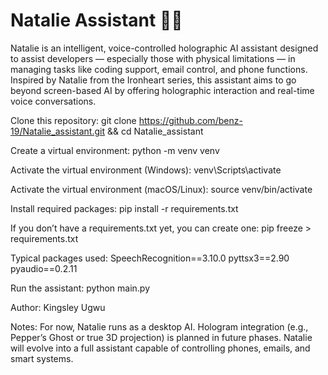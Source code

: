 # Natalie Assistant 💬✨
Natalie is an intelligent, voice-controlled holographic AI assistant designed to assist developers — especially those with physical limitations — in managing tasks like coding support, email control, and phone functions. Inspired by Natalie from the Ironheart series, this assistant aims to go beyond screen-based AI by offering holographic interaction and real-time voice conversations.

Clone this repository:
git clone https://github.com/benz-19/Natalie_assistant.git && cd Natalie_assistant

Create a virtual environment:
python -m venv venv

Activate the virtual environment (Windows):
venv\Scripts\activate

Activate the virtual environment (macOS/Linux):
source venv/bin/activate

Install required packages:
pip install -r requirements.txt

If you don’t have a requirements.txt yet, you can create one:
pip freeze > requirements.txt

Typical packages used:
SpeechRecognition==3.10.0
pyttsx3==2.90
pyaudio==0.2.11

Run the assistant:
python main.py



Author: Kingsley Ugwu

Notes: For now, Natalie runs as a desktop AI. Hologram integration (e.g., Pepper’s Ghost or true 3D projection) is planned in future phases. Natalie will evolve into a full assistant capable of controlling phones, emails, and smart systems.
